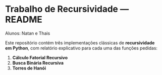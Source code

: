 # Trabalho de Recursividade — README

Alunos: Natan e Thais

Este repositório contém três implementações clássicas de **recursividade em Python**, com relatório explicativo para cada uma das funções pedidas:

1. **Cálculo Fatorial Recursivo**
2. **Busca Binária Recursiva**
3. **Torres de Hanói**
